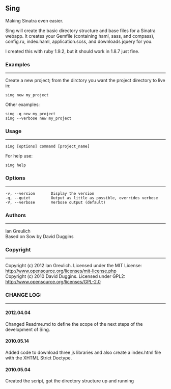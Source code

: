 ## Sing
Making Sinatra even easier.

Sing will create the basic directory structure and base files for a Sinatra 
webapp. It creates your Gemfile (containing haml, sass, and compass), 
config.ru, index.haml, application.scss, and downloads jquery for you.

I created this with ruby 1.9.2, but it should work in 1.8.7 just fine.

### Examples
---
Create a new project; from the dirctory you want the project directory
to live in:

    sing new my_project

Other examples:

    sing -q new my_project
    sing --verbose new my_project

### Usage
---
    sing [options] command [project_name]

For help use:

    sing help

### Options
---
    -v, --version       Display the version  
    -q, --quiet         Output as little as possible, overrides verbose  
    -V, --verbose       Verbose output (default)

### Authors
---
Ian Greulich  
Based on Sow by David Duggins

### Copyright
---
Copyright (c) 2012 Ian Greulich. Licensed under the MIT License:  
http://www.opensource.org/licenses/mit-license.php  
Copyright (c) 2010 David Duggins. Licensed under GPL2:  
http://www.opensource.org/licenses/GPL-2.0

### CHANGE LOG:
---
#### 2012.04.04
Changed Readme.md to define the scope of the next steps of the development of Sing.
#### 2010.05.14
Added code to download three js libraries and also create a index.html file with the XHTML Strict Doctype.
#### 2010.05.04
Created the script, got the directory structure up and running
